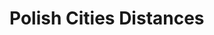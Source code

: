 # Polish Cities Distances

<!DOCTYPE html>
<html>
<head>
    <title>Polish Cities Distances</title>
    <meta charset="utf-8" />
    <meta name="viewport" content="width=device-width, initial-scale=1.0">
    <link rel="stylesheet" href="https://unpkg.com/leaflet/dist/leaflet.css" />
    <style>
        #map { height: 100vh; }
    </style>
</head>
<body>
    <div id="map"></div>
    <script src="https://unpkg.com/leaflet/dist/leaflet.js"></script>
    <script src="script.js"></script>
</body>
</html>

